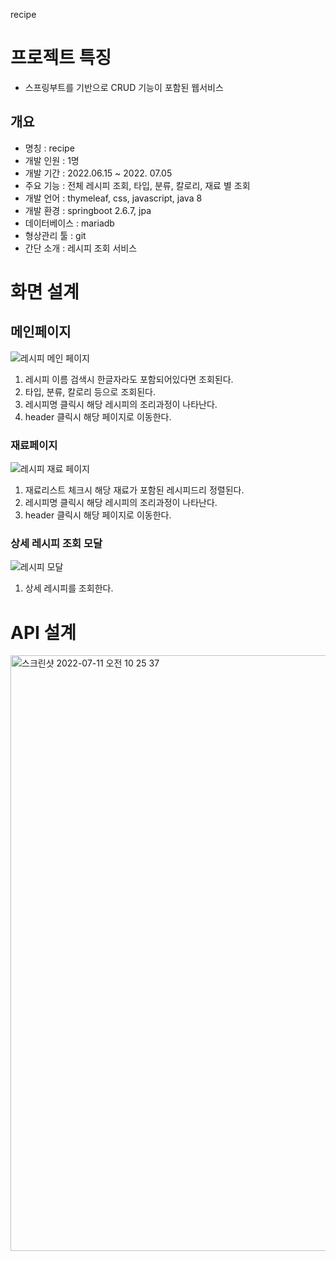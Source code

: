 recipe


# 프로젝트 특징

- 스프링부트를 기반으로 CRUD 기능이 포함된 웹서비스


## 개요

- 명칭 : recipe
- 개발 인원 : 1명
- 개발 기간 : 2022.06.15 ~ 2022. 07.05
- 주요 기능 : 전체 레시피 조회, 타입, 분류, 칼로리, 재료 별 조회
- 개발 언어 : thymeleaf, css, javascript, java 8
- 개발 환경 : springboot 2.6.7, jpa
- 데이터베이스 : mariadb
- 형상관리 툴 : git
- 간단 소개 : 레시피 조회 서비스

# 화면 설계

## 메인페이지

![레시피 메인 페이지](https://user-images.githubusercontent.com/87374274/178153642-5cfec79e-fdf4-413a-91df-bef4a90d474b.png)


1. 레시피 이름 검색시 한글자라도 포함되어있다면 조회된다.
2. 타입, 분류, 칼로리 등으로 조회된다.
3. 레시피명 클릭시 해당 레시피의 조리과정이 나타난다.
4. header 클릭시 해당 페이지로 이동한다.

### 재료페이지

![레시피 재료 페이지](https://user-images.githubusercontent.com/87374274/178153961-c8f74591-48d1-45a9-9fcf-14befb72b5ee.png)

1. 재료리스트 체크시 해당 재료가 포함된 레시피드리 정렬된다.
2. 레시피명 클릭시 해당 레시피의 조리과정이 나타난다.
3. header 클릭시 해당 페이지로 이동한다.

### 상세 레시피 조회 모달

![레시피 모달](https://user-images.githubusercontent.com/87374274/178154113-4c0a2150-08d2-49d4-a10d-1b01b0eb41cf.png)

1. 상세 레시피를 조회한다.

# API 설계

<img width="953" alt="스크린샷 2022-07-11 오전 10 25 37" src="https://user-images.githubusercontent.com/87374274/178172479-f30d39b1-2311-41a8-9704-2045b9ac1ac9.png">


